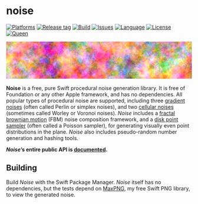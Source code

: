 # noise

[![Platforms](https://img.shields.io/badge/platform-linux-lightgrey.svg)](https://swift.org/)
[![Release tag](https://img.shields.io/github/release/kelvin13/noise.svg)](https://github.com/kelvin13/noise/releases)
[![Build](https://travis-ci.org/kelvin13/noise.svg?branch=master)](https://travis-ci.org/kelvin13/noise)
[![Issues](https://img.shields.io/github/issues/kelvin13/noise.svg)](https://github.com/kelvin13/noise/issues?state=open)
[![Language](https://img.shields.io/badge/version-swift_4-ffa020.svg)](https://swift.org/)
[![License](https://img.shields.io/badge/license-GPL3-ff3079.svg)](https://github.com/kelvin13/noise/blob/master/LICENSE.gpl3)
[![Queen](https://img.shields.io/badge/taylor-swift-e030ff.svg)](https://www.google.com/search?q=where+is+ts6&oq=where+is+ts6)

![](tests/banner_FBM.png)

**Noise** is a free, pure Swift procedural noise generation library. It is free of Foundation or any other Apple framework, and has no dependencies. All popular types of procedural noise are supported, including three [gradient noises](https://en.wikipedia.org/wiki/Perlin_noise) (often called Perlin or simplex noises), and two [cellular noises](https://en.wikipedia.org/wiki/Worley_noise) (sometimes called Worley or Voronoi noises). *Noise* includes a [fractal brownian motion](https://thebookofshaders.com/13/) (FBM) noise composition framework, and a [disk point sampler](https://en.wikipedia.org/wiki/Supersampling#Poisson_disc) (often called a Poisson sampler), for generating visually even point distributions in the plane. *Noise* also includes pseudo-random number generation and hashing tools.

***Noise*’s entire public API is [documented](https://github.com/kelvin13/noise/wiki).**

## Building

Build *Noise* with the Swift Package Manager. *Noise* itself has no dependencies, but the tests depend on [MaxPNG](https://github.com/kelvin13/maxpng), my free Swift PNG library, to view the generated noise.
